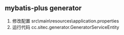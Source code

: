 ## mybatis-plus generator 
1. 修改配置 src\main\resources\application.properties
2. 运行代码 cc.sitec.generator.GeneratorServiceEntity